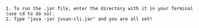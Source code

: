 
    1. To run the .jar file, enter the directory with it in your Terminal (use cd to do so).
    2. Type "java -jar jusan-cli.jar" and you are all set!

